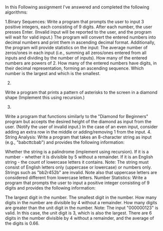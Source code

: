 In this Following assignment I've answered and completed the following algorithms:

1.Binary Sequences:
Write a program that prompts the user to input 3 positive integers, each consisting of 9 digits. After each number, the user presses Enter. (Invalid input will be reported to the user, and the program will wait for valid input.) 
The program will convert the entered numbers into decimal numbers and print them in ascending decimal format. Additionally, the program will provide statistics on the input:
The average number of zeros/ones in each input (i.e., summing all zeros/ones entered from all inputs and dividing by the number of inputs).
How many of the entered numbers are powers of 2.
How many of the entered numbers have digits, in their decimal representation, forming an ascending sequence.
Which number is the largest and which is the smallest.

2.
Write a program that prints a pattern of asterisks to the screen in a diamond shape (Implement this using recursion.)

3.
Write a program that functions similarly to the "Diamond for Beginners" program but accepts the desired height of the diamond as input from the user.
(Notify the user of invalid input.)
In the case of an even input, consider adding an extra row in the middle or adding/removing 1 from the input.
4.
String Analysis:
Write a program that takes an 8-character string as input (e.g., "babcttcbab") and provides the following information:

Whether the string is a palindrome (implement using recursion).
If it is a number - whether it is divisible by 5 without a remainder.
If it is an English string - the count of lowercase letters it contains.
Note: The string must consist of English letters only (uppercase or lowercase) or numbers only. Strings such as "bb2r452b" are invalid. Note also that uppercase letters are considered different from lowercase letters.
Number Statistics:
Write a program that prompts the user to input a positive integer consisting of 9 digits and provides the following information:

The largest digit in the number.
The smallest digit in the number.
How many digits in the number are divisible by 4 without a remainder.
How many digits are greater than the unit digit in the number.
Note: The input "000000123" is valid. In this case, the unit digit is 3, which is also the largest. There are 6 digits in the number divisible by 4 without a remainder, and the average of the digits is 0.66.
